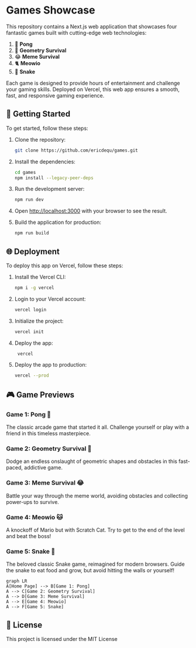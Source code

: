 # Games Showcase

This repository contains a Next.js web application that showcases four fantastic games built with cutting-edge web technologies:

1. 🏓 **Pong**
2. 📐 **Geometry Survival**
3. 😂 **Meme Survival**
4. 🐈 **Meowio**
4. 🐍 **Snake**

Each game is designed to provide hours of entertainment and challenge your gaming skills. Deployed on Vercel, this web app ensures a smooth, fast, and responsive gaming experience.




## 🚀 Getting Started

To get started, follow these steps:

1. Clone the repository:

   ```bash
   git clone https://github.com/ericdequ/games.git

2. Install the dependencies:

   ```bash
   cd games
   npm install --legacy-peer-deps
    ```
3. Run the development server:

   ```bash
   npm run dev
   ```
4. Open [http://localhost:3000](http://localhost:3000) with your browser to see the result.

5. Build the application for production:

   ```bash
   npm run build
   ```

## 🌐 Deployment

To deploy this app on Vercel, follow these steps:

1. Install the Vercel CLI:

   ```bash
   npm i -g vercel
    ```
2. Login to your Vercel account:

   ```bash
   vercel login
   ```
3. Initialize the project:

   ```bash
   vercel init
   ```

4. Deploy the app:

   ```bash
    vercel
    ```
5. Deploy the app to production:

   ```bash
   vercel --prod
   ```

## 🎮 Game Previews

### Game 1: Pong 🏓
The classic arcade game that started it all. Challenge yourself or play with a friend in this timeless masterpiece.

### Game 2: Geometry Survival 🔺
Dodge an endless onslaught of geometric shapes and obstacles in this fast-paced, addictive game.

### Game 3: Meme Survival 😂
Battle your way through the meme world, avoiding obstacles and collecting power-ups to survive.

### Game 4: Meowio 🐱
A knockoff of Mario but with Scratch Cat. Try to get to the end of the level and beat the boss!

### Game 5: Snake 🐍
The beloved classic Snake game, reimagined for modern browsers. Guide the snake to eat food and grow, but avoid hitting the walls or yourself!

```mermaid
graph LR
A[Home Page] --> B[Game 1: Pong]
A --> C[Game 2: Geometry Survival]
A --> D[Game 3: Meme Survival]
A --> E[Game 4: Meowio]
A --> F[Game 5: Snake]
```


## 📝 License
This project is licensed under the MIT License
